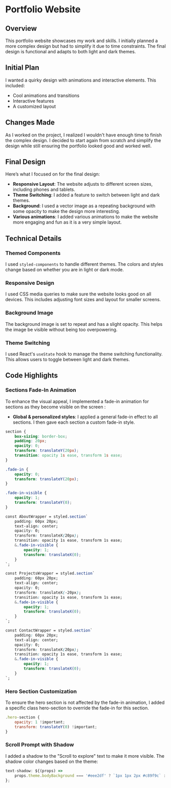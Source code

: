 # Portfolio Website

## Overview

This portfolio website showcases my work and skills. I initially planned a more complex design but had to simplify it due to time constraints. The final design is functional and adapts to both light and dark themes.

## Initial Plan

I wanted a quirky design with animations and interactive elements. This included:

- Cool animations and transitions
- Interactive features
- A customized layout

## Changes Made

As I worked on the project, I realized I wouldn't have enough time to finish the complex design. I decided to start again from scratch and simplify the design while still ensuring the portfolio looked good and worked well.

## Final Design

Here’s what I focused on for the final design:

- **Responsive Layout**: The website adjusts to different screen sizes, including phones and tablets.
- **Theme Switching**: I added a feature to switch between light and dark themes.
- **Background**: I used a vector image as a repeating background with some opacity to make the design more interesting.
- **Various animations**: I added various animations to make the website more engaging and fun as it is a very simple layout.

## Technical Details

### Themed Components

I used `styled-components` to handle different themes. The colors and styles change based on whether you are in light or dark mode.

### Responsive Design

I used CSS media queries to make sure the website looks good on all devices. This includes adjusting font sizes and layout for smaller screens.

### Background Image

The background image is set to repeat and has a slight opacity. This helps the image be visible without being too overpowering.

### Theme Switching

I used React's `useState` hook to manage the theme switching functionality. This allows users to toggle between light and dark themes.

## Code Highlights

### Sections Fade-In Animation

To enhance the visual appeal, I implemented a fade-in animation for sections as they become visible on the screen : 

- **Global & personalized styles**: I applied a general fade-in effect to all sections. I then gave each section a custom fade-in style.

```css
section {
    box-sizing: border-box;
    padding: 20px;
    opacity: 0;
    transform: translateY(20px);
    transition: opacity 1s ease, transform 1s ease;
}

.fade-in {
    opacity: 0;
    transform: translateY(20px); 
}

.fade-in-visible {
    opacity: 1;
    transform: translateY(0);
}

const AboutWrapper = styled.section`
    padding: 60px 20px;
    text-align: center;
    opacity: 0;
    transform: translateX(20px); 
    transition: opacity 1s ease, transform 1s ease;
    &.fade-in-visible {
        opacity: 1;
        transform: translateX(0);
    }
`;

const ProjectsWrapper = styled.section`
    padding: 60px 20px;
    text-align: center;
    opacity: 0;
    transform: translateX(-20px); 
    transition: opacity 1s ease, transform 1s ease;
    &.fade-in-visible {
        opacity: 1;
        transform: translateX(0); 
    }
`;

const ContactWrapper = styled.section`
    padding: 60px 20px;
    text-align: center;
    opacity: 0;
    transform: translateX(20px); 
    transition: opacity 1s ease, transform 1s ease;
    &.fade-in-visible {
        opacity: 1;
        transform: translateX(0);
    }
`;
```

### Hero Section Customization

To ensure the hero section is not affected by the fade-in animation, I added a specific class hero-section to override the fade-in for this section.

```javascript
.hero-section {
    opacity: 1 !important;
    transform: translateY(0) !important;
}
```

### Scroll Prompt with Shadow

I added a shadow to the "Scroll to explore" text to make it more visible. The shadow color changes based on the theme:

```javascript
text-shadow: ${(props) =>
    props.theme.bodyBackground === '#eee2df' ? `1px 1px 2px #c89f9c` : `1px 1px 2px black` 
};
```